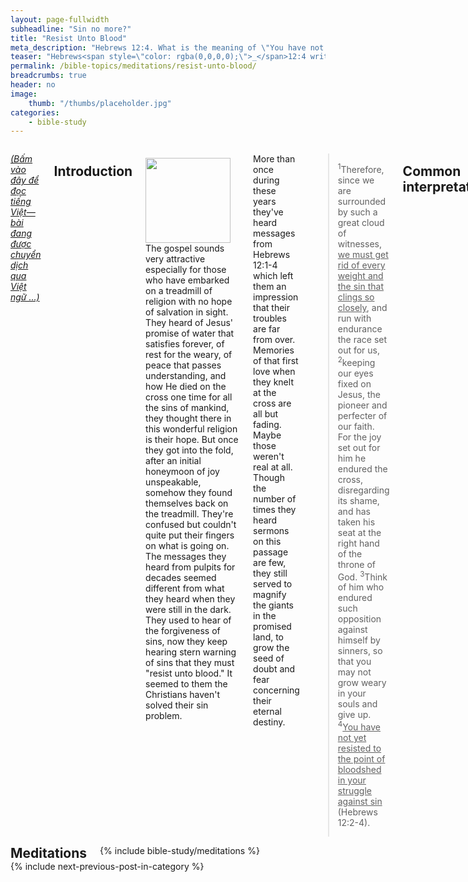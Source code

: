```yaml
---
layout: page-fullwidth
subheadline: "Sin no more?"
title: "Resist Unto Blood"
meta_description: "Hebrews 12:4. What is the meaning of \"You have not yet resisted unto blood, striving against sin\"? Is the goal of Christians to avoid sinning at all cost?"
teaser: "Hebrews<span style=\"color: rgba(0,0,0,0);\">_</span>12:4 writes: <em>\"You have not yet resisted unto blood, striving against sin,\"</em> and across the globe, the common message from pulpits everywhere is resist sin at all cost even to the point you have to shed blood, even if it kills you. This article will prove otherwise, that the common interpretation is faulty at best, and causes enormous pain and confusion to those who seek to lead a life worthy of their salvation."
permalink: /bible-topics/meditations/resist-unto-blood/
breadcrumbs: true
header: no
image:
    thumb: "/thumbs/placeholder.jpg"
categories:
    - bible-study
---
```

<!--more-->

<div class="row">
<div class="medium-8 columns" markdown="1">

<!-- ##################### PLACEHOLDER ################### -->

<em><a href="{{ site.baseurl }}/hoc-kinh-thanh/suy-gam/chong-tra-toi-loi/">(Bấm vào đây để đọc tiếng Việt&mdash;bài đang được chuyển dịch qua Việt ngữ ...)</a></em>

## Introduction

<div>
<p>
<img alt src="{{ site.baseurl }}/images/placeholder.jpg" style="border: 0px none; margin: 7px 15px 0px 0px; max-width: 100%; height: 136px; padding: 0px; float: left;">
The gospel sounds very attractive especially for those who have embarked on a treadmill of religion with no hope of salvation in sight. They heard of Jesus' promise of water that satisfies forever, of rest for the weary, of peace that passes understanding, and how He died on the cross one time for all the sins of mankind, they thought there in this wonderful religion is their hope. But once they got into the fold, after an initial honeymoon of joy unspeakable, somehow they found themselves back on the treadmill. They're confused but couldn't quite put their fingers on what is going on. The messages they heard from pulpits for decades seemed different from what they heard when they were still in the dark. They used to hear of the forgiveness of sins, now they keep hearing stern warning of sins that they must "resist unto blood." It seemed to them the Christians haven't solved their sin problem.
</p>

</div>
<!-- ##################### PLACEHOLDER ###################-->

More than once during these years they've heard messages from Hebrews 12:1-4 which left them an impression that their troubles are far from over. Memories of that first love when they knelt at the cross are all but fading. Maybe those weren't real at all. Though the number of times they heard sermons on this passage are few, they still served to magnify the giants in the promised land, to grow the seed of doubt and fear concerning their eternal destiny.

> <sup>1</sup>Therefore, since we are surrounded by such a great cloud of witnesses, <u>we must get rid of every weight and the sin that clings so closely</u>, and run with endurance the race set out for us,  <sup>2</sup>keeping our eyes fixed on Jesus, the pioneer and perfecter of our faith. For the joy set out for him he endured the cross, disregarding its shame, and has taken his seat at the right hand of the throne of God. <sup>3</sup>Think of him who endured such opposition against himself by sinners, so that you may not grow weary in your souls and give up.  <sup>4</sup><u>You have not yet resisted to the point of bloodshed in your struggle against sin</u> (Hebrews 12:2-4).

## Common interpretation

The underlined parts of these verses appear to confirm the common interpretation that we must make every effort to banish sins from our lives in order to run the race that is laid out before us. It makes sense, doesn't it? It makes a lot of sense that a race runner must eliminate anything that can potentially affect his performance. Therefore in a Christian race, sin is a major obstacle that must be dealt with in every aspect.

If this is truly the meaning that the Hebrews' author had in mind, what would be the implication in Christian living? What message is conveyed to the unbelieving world? What hope is there for Christian? How does it affect one's relationship with God?

## Self-centered morbid introspection

How does a Christian comply with this exhortation to get rid of every hindrances, resist every sin even to the point that their own blood must be shed?

The implication is the Christian must be vigilant at all times, must monitor every thought, must be conscious of every action. Let us assume that this Christian has such a capacity to do so, to be always on the alert, how long can he sustain such a level of intensity?

Doesn't it sound tiring? Doesn't it sound anything but rest and an easy yoke? No, such a lifestyle, or a mindset, is not normal if not cultic, bordering on mind control, and drawing our own thoughts toward ourselves instead of lifting up toward Christ. The idea is noble but the end result is self-centeredness.

But does the major bulk of Scriptures advocate such a pattern for living? Might we have misunderstood the writer's intention?

## Can you get rid of every weight, and sin?

Again assuming one is able to sustain a high level of focus and dedication to watch every thought and action, can one actually get rid of every weight and every sin?

Imagine a tightrope walker. Imagine the rope is so long it takes the walker his whole lifetime to walk its whole length. Every stumble can be deadly, and can make the next step a more formidable one to take. A sin is like one such stumble. Would you say such walk is a fulfilling of Jesus' promise: *"Come to Me, all who are weary and heavy-laden, and I will give you rest"*? Or *"I am the bread of life. Whoever comes to Me will never hunger, and whoever believes in Me will never thirst"*?

## What was Christ resisting?

Let us go back to the passage to take another look at the context surrounding Hebrews 12:4. From verses 2 through 3 we started out with the call to fix our eyes on Jesus, the beginning and the completion of our faith. What did he have to endure? His own sins? Did he resist unto blood for his own sins?

The sins in the context of these verses that Christ had to endure are not his own, but those of others, of all of mankind, and what he had to resist were not temptations, but against oppositions to his salvation plan. It is to these oppositions that he had to shed blood. It's not just that the cause for Jesus' suffering is different than ours, He is the only One worthy to be God's unblemished Lamb to become a once-for-all sacrifice for us.

Under the Old Covenant, the animals shed blood as a remedy for sins, but only for a limited time and then must be repeated again. They didn't shed blood for their own sins, or for characters to be built into them, but they did as a foreshadow of the final shedding of blood of the Lamb of God. Christ shed blood to end all other shedding of blood.

What are you supposed to be shedding your blood for? Nothing. It would have served no purpose except your own; not dissimilar to offering strange fire (Leviticus 10:1) or self-appointed priesthood (Numbers 16).

In our house, when our kids are picky about the food we feed them, we like to tell them about kids in some other places of the world who'd love to have what they're taking for granted; you guys haven't had to work a day of your lives, you haven't had to go to sleep worrying about whether you would have food tomorrow. Perhaps it's here Paul should write: *"I'm speaking in human terms because of the weakness of your flesh (Romans 6:19)."* 

## The real weight and sin

Perhaps the subtltle in this section could be <strong>"What gets rid of the weight and sin,"</strong> but there isn't enough room to hold both titles.

The real weight and the sin that easily entangles cannot be common trespasses among men, because even if someone manages to never fall into any temptation, sin is everpresent in his life (Romans 5:14).

The real weight in a believer's life are not the bad things that they do, because in their flesh they're slaves to the law of sin, which means they cannot stop sinning (Romans 7:25), but it is the weight of guilt that bog them down.

And the real sin again are not trespasses that all sinners commit, but the sin of unbelief (John 16:9). Because though they may manage to never commit any sins common to man, they're sinners nonetheless.

It stands to reason then that the only way to get rid of every weight and the sin that easily entangles is faith in Christ, to always walk in the firm belief that Christ's sacrifice on the cross is more than sufficient to save them, to always rest in the finished work of Christ.

## Fix your eyes on Christ

Nothing can help us get rid of all the weight and the sin that easily entangles, not even when somehow someone possesses the ability to withstand all temptations, nothing except one: Christ's substitutionary death on the cross and our faith in such sacrifice.

This is exactly what the apostle wrote in verse 2: *"keeping our eyes fixed on Jesus."* That is the only way that works, the only way that can get rid of all the weight and the sin that easily entangles.

And the part about Christ's resisting unto blood, it is clear from the context of the passage that what Christ had to endure was his journey to the cross to save mankind which includes the shedding of his precious blood. He shed blood so we didn't have to. The battle against sin had been won by Christ, ours is simply to keep our eyes on Him, and walk the remainder of our days by faith.

Christianity is not like the rest of the religions of the world who like to play the game of Whac-A-Mole. At least it's not supposed to be. But in reality this game is widely played within the Christian faith, and they're doing the exact opposite of what Paul tells them to do.

{% include bible-study/bible-study-footer %}
</div><!-- /.medium-8.columns -->
<div class="bible-index medium-4 columns">

<h2 style="margin: 0px">Meditations</h2>
        {% include bible-study/meditations %}
</div><!-- /.medium-4.columns -->
</div><!-- /.row -->

<div class="small-12" style="padding: 0px; border-bottom: none;">
    {% include next-previous-post-in-category %}
</div>

